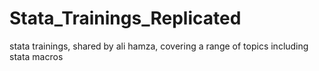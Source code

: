# Stata_Trainings_Replicated
stata trainings, shared by ali hamza, covering a range of topics including stata macros 
